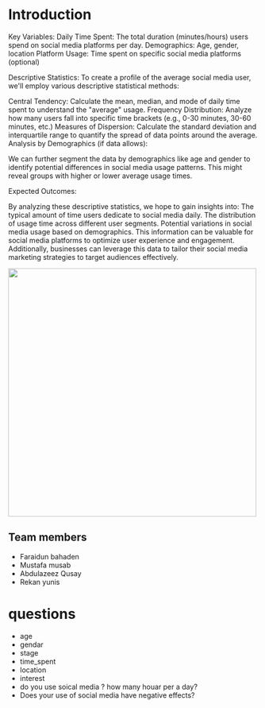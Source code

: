 # Introduction

Key Variables:
Daily Time Spent: The total duration (minutes/hours) users spend on social media platforms per day.
Demographics: Age, gender, location
Platform Usage: Time spent on specific social media platforms (optional)

Descriptive Statistics:
To create a profile of the average social media user, we'll employ various descriptive statistical methods:

Central Tendency: Calculate the mean, median, and mode of daily time spent to understand the "average" usage.
Frequency Distribution: Analyze how many users fall into specific time brackets (e.g., 0-30 minutes, 30-60 minutes, etc.)
Measures of Dispersion: Calculate the standard deviation and interquartile range to quantify the spread of data points around the average.
Analysis by Demographics (if data allows):

We can further segment the data by demographics like age and gender to identify potential differences in social media usage patterns. This might reveal groups with higher or lower average usage times.

Expected Outcomes:

By analyzing these descriptive statistics, we hope to gain insights into:
The typical amount of time users dedicate to social media daily.
The distribution of usage time across different user segments.
Potential variations in social media usage based on demographics.
This information can be valuable for social media platforms to optimize user experience and engagement. Additionally, businesses can leverage this data to tailor their social media marketing strategies to target audiences effectively.

<img src="https://i.pinimg.com/564x/e5/c9/0a/e5c90a3c3c5d7e329c8b2eb2f183d6d3.jpg" alt="" height="500">
<br>

## Team members<br>
- Faraidun bahaden
- Mustafa musab
- Abdulazeez Qusay 
- Rekan yunis

# questions 
- age
- gendar
- stage
- time_spent
- location
- interest 
- do you use soical media ? how many houar per a day?
- Does your use of social media have negative effects?
